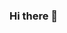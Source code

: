 ### Hi there 👋

<!--
**torfel78/torfel78** is a ✨ _special_ ✨ repository because its `README.md` (this file) appears on your GitHub profile.

Here are some ideas to get you started:

- 🔭 I’m currently working on my own future success 
- 🌱 I’m currently learning how to use this
- 👯 I’m looking to collaborate on any information 
     that will help me learn to advance my future.
- 🤔 I’m looking for help with learning new techniques 
- 💬 Ask me about? Not sure if i can help at this time!!
- 📫 How to reach me: torfel78@gmail.com
- 😄 Pronouns: ...
- ⚡ Fun fact: i love learning how to advance my knowledge 
for future successful life decisions
-->
